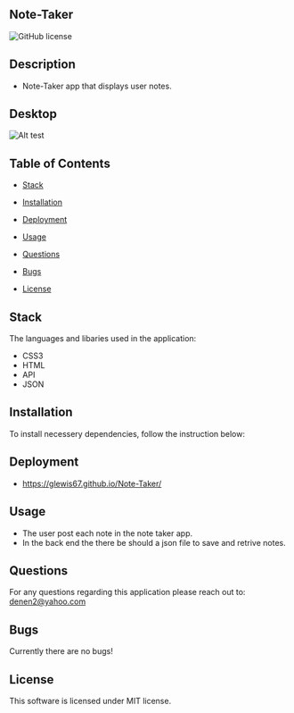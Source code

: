 ## Note-Taker
 
![GitHub license](https://img.shields.io/badge/license-MIT-blue.svg)

## Description

* Note-Taker  app that displays user notes.


## Desktop

![Alt test](./assets/images/.png)


## Table of Contents

* [Stack](#stack)

* [Installation](#installation)
 
* [Deployment](#deployment)

* [Usage](#usage)

* [Questions](#questions)

* [Bugs](#bugs)

* [License](#license)

## Stack

The languages and libaries used in the application:

- CSS3
- HTML
- API
- JSON


## Installation

To install necessery dependencies, follow the instruction below:


## Deployment

* https://glewis67.github.io/Note-Taker/

## Usage

*  The user post each note in the note taker app.
* In the back end the there be should a json file to save and retrive notes.
 

## Questions

For any questions regarding this application please reach out to: denen2@yahoo.com

## Bugs

Currently there are no bugs!

## License

This software is licensed under MIT license.



